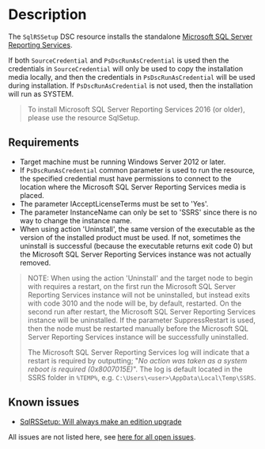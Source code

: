 # Description

The `SqlRSSetup` DSC resource installs the standalone
[Microsoft SQL Server Reporting Services](https://docs.microsoft.com/en-us/sql/reporting-services/create-deploy-and-manage-mobile-and-paginated-reports).

If both `SourceCredential` and `PsDscRunAsCredential` is used then the
credentials in `SourceCredential` will only be used to copy the
installation media locally, and then the credentials in `PsDscRunAsCredential`
will be used during installation. If `PsDscRunAsCredential` is not
used, then the installation will run as SYSTEM.

>To install Microsoft SQL Server Reporting Services 2016 (or older),
>please use the resource SqlSetup.

## Requirements

* Target machine must be running Windows Server 2012 or later.
* If `PsDscRunAsCredential` common parameter is used to run the resource,
  the specified credential must have permissions to connect to the location
  where the Microsoft SQL Server Reporting Services media is placed.
* The parameter IAcceptLicenseTerms must be set to 'Yes'.
* The parameter InstanceName can only be set to 'SSRS' since there is
  no way to change the instance name.
* When using action 'Uninstall', the same version of the executable as the version
  of the installed product must be used. If not, sometimes the uninstall
  is successful (because the executable returns exit code 0) but the
  Microsoft SQL Server Reporting Services instance was not actually removed.

>NOTE: When using the action 'Uninstall' and the target node to begin with
>requires a restart, on the first run the Microsoft SQL Server Reporting
>Services instance will not be uninstalled, but instead exits with code
>3010 and the node will be, by default, restarted. On the second run after
>restart, the Microsoft SQL Server Reporting Services instance will be
>uninstalled. If the parameter SuppressRestart is used, then the node must
>be restarted manually before the Microsoft SQL Server Reporting Services
>instance will be successfully uninstalled.
>
>The Microsoft SQL Server Reporting Services log will indicate that a
>restart is required by outputting; "*No action was taken as a system
>reboot is required (0x8007015E)*". The log is default located in the
>SSRS folder in `%TEMP%`, e.g. `C:\Users\<user>\AppData\Local\Temp\SSRS`.

## Known issues

* [SqlRSSetup: Will always make an edition upgrade](https://github.com/dsccommunity/SqlServerCustomDsc/issues/1311)

All issues are not listed here, see [here for all open issues](https://github.com/dsccommunity/SqlServerCustomDsc/issues?q=is%3Aissue+is%3Aopen+in%3Atitle+SqlRSSetup).
